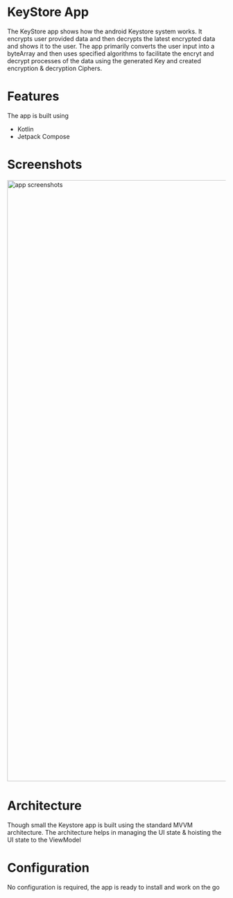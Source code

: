 # KeyStore App

The KeyStore app shows how the android Keystore system works. It encrypts user provided data and then decrypts the latest encrypted data and shows it to the user. 
The app primarily converts the user input into a byteArray and then uses specified algorithms to facilitate the encryt and decrypt processes of the data using the generated Key and created encryption & decryption Ciphers. 

# Features

The app is built using   
* Kotlin
* Jetpack Compose

# Screenshots

<img width="1384" alt="app screenshots" src="https://user-images.githubusercontent.com/33720666/226583404-06261051-4a89-4472-b297-13626357fc61.png">

# Architecture 

Though small the Keystore app is built using the standard MVVM architecture. The architecture helps in managing the UI state & hoisting the UI state to the ViewModel

# Configuration 

No configuration is required, the app is ready to install and work on the go 
